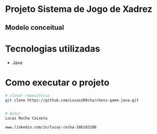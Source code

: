 # Projeto Sistema de Jogo de Xadrez

## Modelo conceitual

# Tecnologias utilizadas
- Java
  
# Como executar o projeto

```bash
# clonar repositório
git clone https://github.com/LucassR0cha/chess-game-java.git


# Autor
Lucas Rocha Caixeta

www.linkedin.com/in/lucas-rocha-10b103100


